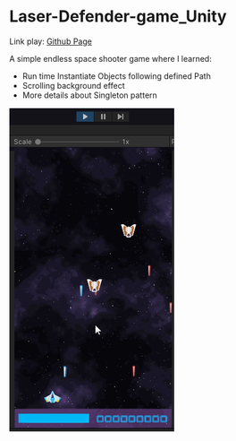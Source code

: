 # Laser-Defender-game_Unity
<p>Link play: <a href="https://halac123b.github.io/Laser-Defender-game_Unity/">Github Page</a></p>

A simple endless space shooter game where I learned:<br>

<ul>
  <li>Run time Instantiate Objects following defined Path</li>
  <li>Scrolling background effect</li>
  <li>More details about Singleton pattern</li>
</ul>

<img src="capture.gif">
